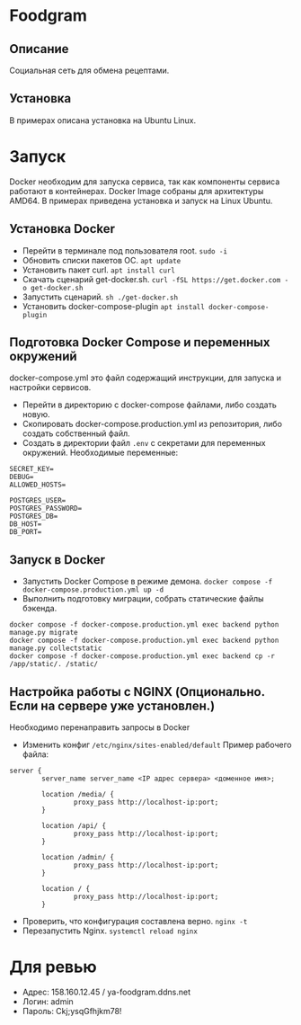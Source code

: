 # Foodgram

## Описание
Социальная сеть для обмена рецептами.

## Установка

В примерах описана установка на Ubuntu Linux.

# Запуск
Docker необходим для запуска сервиса, так как компоненты сервиса работают в контейнерах.
Docker Image собраны для архитектуры AMD64.
В примерах приведена установка и запуск на Linux Ubuntu.

## Установка Docker
- Перейти в терминале под пользователя root.
```sudo -i```
- Обновить списки пакетов ОС.
```apt update```
- Установить пакет curl.
```apt install curl```
- Скачать сценарий get-docker.sh.
```curl -fSL https://get.docker.com -o get-docker.sh```
- Запустить сценарий.
```sh ./get-docker.sh```
- Установить docker-compose-plugin
```apt install docker-compose-plugin```

## Подготовка Docker Compose и переменных окружений
docker-compose.yml это файл содержащий инструкции, для запуска и настройки сервисов.

- Перейти в директорию с docker-compose файлами, либо создать новую.
- Скопировать docker-compose.production.yml из репозитория, либо создать собственный файл.
- Создать в директории файл `.env` с секретами для переменных окружений.
Необходимые переменные:
```
SECRET_KEY=
DEBUG=
ALLOWED_HOSTS=

POSTGRES_USER=
POSTGRES_PASSWORD=
POSTGRES_DB=
DB_HOST=
DB_PORT=
```
## Запуск в Docker
- Запустить Docker Compose в режиме демона.
```docker compose -f docker-compose.production.yml up -d ```
- Выполнить подготовку миграции, собрать статические файлы бэкенда.
```
docker compose -f docker-compose.production.yml exec backend python manage.py migrate
docker compose -f docker-compose.production.yml exec backend python manage.py collectstatic
docker compose -f docker-compose.production.yml exec backend cp -r /app/static/. /static/
```

## Настройка работы с NGINX (Опционально. Если на сервере уже установлен.)
Необходимо перенаправить запросы в Docker
- Изменить конфиг ```/etc/nginx/sites-enabled/default```
Пример рабочего файла:
```
server {
        server_name server_name <IP адрес сервера> <доменное имя>;
        
        location /media/ {
                proxy_pass http://localhost-ip:port;
        }
        
        location /api/ {
                proxy_pass http://localhost-ip:port;
        }

        location /admin/ {
                proxy_pass http://localhost-ip:port;
        }

        location / {
                proxy_pass http://localhost-ip:port;
        }
```
- Проверить, что конфигурация составлена верно.
```nginx -t```
- Перезапустить Nginx.
```systemctl reload nginx```

# Для ревью
- Адрес: 158.160.12.45 / ya-foodgram.ddns.net
- Логин: admin
- Пароль: Ckj;ysqGfhjkm78!